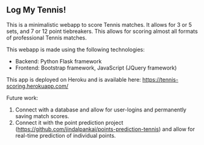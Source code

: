 Log My Tennis!
---

This is a minimalistic webapp to score Tennis matches. It allows for 3 or 5 sets, and 7 or 12 point tiebreakers. This allows for scoring almost all formats of professional Tennis matches.

This webapp is made using the following technologies:
- Backend: Python Flask framework
- Frontend: Bootstrap framework, JavaScript (JQuery framework) 

This app is deployed on Heroku and is available here: https://tennis-scoring.herokuapp.com/

Future work:
1. Connect with a database and allow for user-logins and permanently saving match scores.
2. Connect it with the point prediction project (https://github.com/jindalpankaj/points-prediction-tennis) and allow for real-time prediction of individual points.
